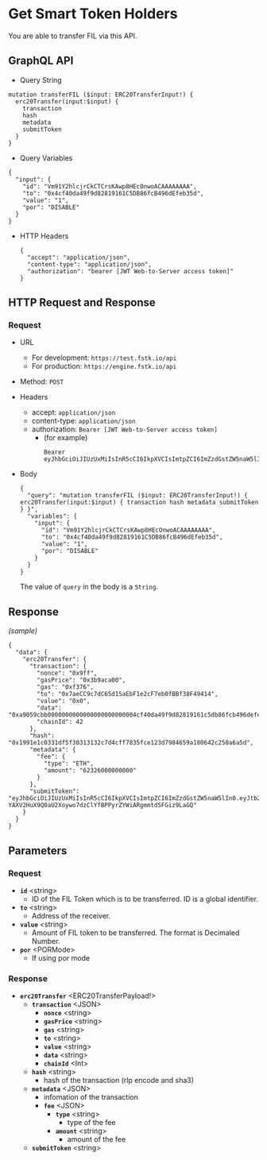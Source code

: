 
# Get Smart Token Holders

You are able to transfer FIL via this API.

## GraphQL API

  - Query String
  ```
  mutation transferFIL ($input: ERC20TransferInput!) {
    erc20Transfer(input:$input) {
      transaction
      hash
      metadata
      submitToken
    }
  }
  ```
  - Query Variables

  ```
  {
    "input": {
      "id": "Vm91Y2hlcjrCkCTCrsKAwp8HEcOnwoACAAAAAAAA",
      "to": "0x4cf40da49f9d82819161C5DB86fcB496dEfeb35d",
      "value": "1",
      "por": "DISABLE"
    }
  }
  ```
- HTTP Headers 
  ```
  {
    "accept": "application/json",
    "content-type": "application/json",
    "authorization": "bearer [JWT Web-to-Server access token]"
  }
  ```
## HTTP Request and Response
### Request

- URL
  - For development: `https://test.fstk.io/api`
  - For production: `https://engine.fstk.io/api`

- Method: `POST`

- Headers
  - accept: `application/json`
  - content-type: `application/json` 
  - authorization: `Bearer [JWT Web-to-Server access token]`
    - (for example)
      ```
      Bearer eyJhbGciOiJIUzUxMiIsInR5cCI6IkpXVCIsImtpZCI6ImZzdGstZW5naW5lIn0.eyJ1aWQiOiLDr1xiw73Ch8KDSFx1MDAxMcOowo5awrvCqsOAXHUwMDAywrwmIiwiaWF0IjoxNTM4NzA5MDM2LCJleHAiOjE1Mzg3OTU0MzYsImF1ZCI6InVybjpmc3RrOmVuZ2luZSIsImlzcyI6InVybjpmc3RrOmVuZ2luZSIsInN1YiI6InVybjpmc3RrOmVuZ2luZTphY2Nlc3NfdG9rZW4ifQ.msJZ61FHIkKtjUpDs4sx1Kk1rb9vdhus3ntUDj6rHNmsygiHTgOEMQFJMtVqtWqkNgrtRgGpngq8Rf47xTT53g
      ```

- Body
  ``` 
  { 
    "query": "mutation transferFIL ($input: ERC20TransferInput!) { erc20Transfer(input:$input) { transaction hash metadata submitToken } }",
    "variables": {
      "input": {
        "id": "Vm91Y2hlcjrCkCTCrsKAwp8HEcOnwoACAAAAAAAA",
        "to": "0x4cf40da49f9d82819161C5DB86fcB496dEfeb35d",
        "value": "1",
        "por": "DISABLE"
      }
    }
  }
  ```
  
  The value of `query` in the body is a `String`. 
  
## Response
_(sample)_
```
{
  "data": {
    "erc20Transfer": {
      "transaction": {
        "nonce": "0x9ff",
        "gasPrice": "0x3b9aca00",
        "gas": "0xf376",
        "to": "0x7aeCC9c7dC65d15aEbF1e2cF7eb0fBBf38F49414",
        "value": "0x0",
        "data": "0xa9059cbb0000000000000000000000004cf40da49f9d82819161c5db86fcb496defeb35d0000000000000000000000000000000000000000000000000000000000000001",
        "chainId": 42
      },
      "hash": "0x1991e1c0331df5f30313132c7d4cff7835fce123d7984659a180642c250a6a5d",
      "metadata": {
        "fee": {
          "type": "ETH",
          "amount": "62326000000000"
        }
      },
      "submitToken": "eyJhbGciOiJIUzUxMiIsInR5cCI6IkpXVCIsImtpZCI6ImZzdGstZW5naW5lIn0.eyJtb2RlIjowLCJ1aWQiOiJZw4_ChiZcdTAwMWHDrVx1MDAxMcOpwro7XHUwMDFmNlx1MDAwNVx1MDAxMMKawpoiLCJhY3Rpb24iOiJlcmMyMFRyYW5zZmVyIiwidHgiOiIrR3FDQ2YrRU81cktBSUx6ZHBSNjdNbkgzR1hSV3V2eDRzOStzUHUvT1BTVUZJQzRSS2tGbkxzQUFBQUFBQUFBQUFBQUFBQk05QTJrbjUyQ2daRmh4ZHVHL0xTVzN2NnpYUUFBQUFBQUFBQUFBQUFBQUFBQUFBQUFBQUFBQUFBQUFBQUFBQUFBQUFBQktvQ0EiLCJpbmZvIjp7fSwiaWF0IjoxNTQ4NzQ2MzEyLCJleHAiOjE1NDg3NDY5MTIsImF1ZCI6InVybjpmc3RrOmVuZ2luZSIsImlzcyI6InVybjpmc3RrOmVuZ2luZSIsInN1YiI6InVybjpmc3RrOmVuZ2luZTpzdWJtaXRfdG9rZW4ifQ.wwdWE00GJ1fyCYzBEFrgSy0xKvK8BWSO7-YAXV2HuX9Q0aU2Xoywo7dzClYfBPPyrZYWiARgmmtd5FGiz9LaGQ"
    }
  }
}
```

## Parameters
### Request 
- **`id`** \<string>
  - ID of the FIL Token which is to be transferred. ID is a global identifier.
- **`to`** \<string>
  - Address of the receiver.
- **`value`** \<string>
  - Amount of FIL token to be transferred. The format is Decimaled Number.
- **`por`** \<PORMode>
  - If using por mode

### Response
- **`erc20Transfer`** \<ERC20TransferPayload!>
  - **`transaction`** \<JSON>
    - **`nonce`** \<string>
    - **`gasPrice`** \<string>
    - **`gas`** \<string>
    - **`to`** \<string>
    - **`value`** \<string>
    - **`data`** \<string>
    - **`chainId`** \<Int>
  - **`hash`** \<string>
    - hash of the transaction (rlp encode and sha3)
  - **`metadata`** \<JSON>
    - infomation of the transaction
    - **`fee`** \<JSON>
      - **`type`** \<string>
        - type of the fee
      - **`amount`** \<string>
        - amount of the fee
  - **`submitToken`** \<string>